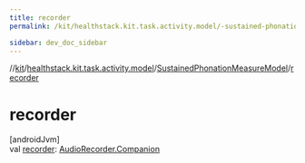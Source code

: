 ```yaml
---
title: recorder
permalink: /kit/healthstack.kit.task.activity.model/-sustained-phonation-measure-model/recorder.html

sidebar: dev_doc_sidebar
---
```

//[kit](../../../kit.html)/[healthstack.kit.task.activity.model](../index.html)/[SustainedPhonationMeasureModel](index.html)/[recorder](recorder.html)



# recorder



[androidJvm]\
val [recorder](recorder.html): [AudioRecorder.Companion](../../healthstack.kit.sensor/-audio-recorder/-companion/index.html)




